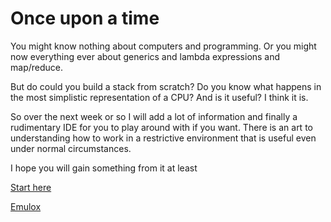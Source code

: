 # Once upon a time

You might know nothing about computers and programming. Or you might now everything ever about generics and lambda expressions and map/reduce.

But do could you build a stack from scratch? Do you know what happens in the most simplistic representation of a CPU? And is it useful? I think it is.

So over the next week or so I will add a lot of information and finally a rudimentary IDE for you to play around with if you want. There is an art to understanding how to work in a restrictive environment that is useful even under normal circumstances.

I hope you will gain something from it at least

[Start here](/oldie/intro.html)

[Emulox](/oldie/emu.html)
